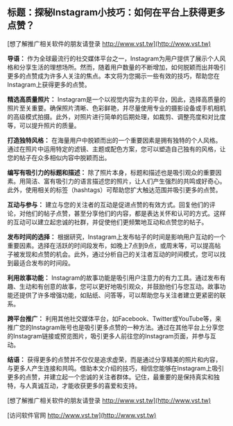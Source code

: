 ## **标题：探秘Instagram小技巧：如何在平台上获得更多点赞？**

[想了解推广相关软件的朋友请登录 http://www.vst.tw](http://www.vst.tw)

**导语：**
作为全球最流行的社交媒体平台之一，Instagram为用户提供了展示个人风格和分享生活的理想场所。然而，随着用户数量的不断增加，如何脱颖而出并吸引更多的点赞成为许多人关注的焦点。本文将为您揭示一些有效的技巧，帮助您在Instagram上获得更多的点赞。

**精选高质量照片：**
Instagram是一个以视觉内容为主的平台，因此，选择高质量的照片至关重要。确保照片清晰、色彩鲜艳，并尽量使用专业的摄影设备或手机相机的高级模式拍摄。此外，对照片进行简单的后期处理，如裁剪、调整亮度和对比度等，可以提升照片的质量。

**打造独特风格：**
在海量用户中脱颖而出的一个重要因素是拥有独特的个人风格。通过在照片中运用特定的滤镜、主题或配色方案，您可以塑造自己独有的风格，让您的帖子在众多相似内容中脱颖而出。

**编写有吸引力的标题和描述：**
除了照片本身，标题和描述也是吸引观众的重要因素。用简洁、富有吸引力的语言描述您的照片，让人们产生强烈的共鸣或好奇心。此外，使用相关的标签（hashtags）可帮助您扩大触达范围并吸引更多的点赞。

**互动与参与：**
建立与您的关注者的互动是促进点赞的有效方式。回复他们的评论，对他们的帖子点赞，甚至分享他们的内容，都是表达关怀和认可的方式。这样的互动可以建立起忠诚的社群，并促使他们更频繁地互动和点赞您的帖子。

**发布时间的选择：**
根据研究，Instagram上发布帖子的时间是影响用户互动的一个重要因素。选择在活跃的时间段发布，如晚上7点到9点，或周末等，可以提高帖子被发现和点赞的机会。此外，通过分析自己的关注者互动的时间模式，您可以找到最适合发布的时间段。

**利用故事功能：**
Instagram的故事功能是吸引用户注意力的有力工具。通过发布有趣、生动和有创意的故事，您可以更好地吸引观众，并鼓励他们与您互动。故事功能还提供了许多增强功能，如贴纸、问答等，可以帮助您与关注者建立更紧密的联系。

**跨平台推广：**
利用其他社交媒体平台，如Facebook、Twitter或YouTube等，来推广您的Instagram账号也是吸引更多点赞的一种方法。通过在其他平台上分享您的Instagram链接或预览图片，吸引更多人前往您的Instagram页面，并参与互动。

**结语：**
获得更多的点赞并不仅仅是追求虚荣，而是通过分享精美的照片和内容，与更多人产生连接和共鸣。借助本文介绍的技巧，相信您能够在Instagram上吸引更多的点赞，并建立起一个忠诚的关注者群体。记住，最重要的是保持真实和独特，与人真诚互动，才能收获更多的喜爱和支持。

[想了解推广相关软件的朋友请登录 http://www.vst.tw](http://www.vst.tw)


[访问软件官网 http://www.vst.tw](http://www.vst.tw)

